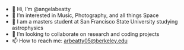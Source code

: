 - 👋 Hi, I’m @angelabeatty
- 👀 I’m interested in Music, Photography, and all things Space
- 🌱 I am a masters student at San Francisco State University studying astrophysics
- 💞️ I’m looking to collaborate on research and coding projects
- 📫 How to reach me: arbeatty05@berkeley.edu

<!---
angelabeatty/angelabeatty is a ✨ special ✨ repository because its `README.md` (this file) appears on your GitHub profile.
You can click the Preview link to take a look at your changes.
--->
